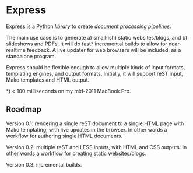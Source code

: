 # Express

Express is a Python _library_ to create _document processing pipelines_.

The main use case is to generate a) small(ish) static websites/blogs,
and b) slideshows and PDFs. It will do fast* incremental builds to
allow for near-realtime feedback. A live updater for web browsers will
be included, as a standalone program.

Express should be flexible enough to allow multiple kinds of input
formats, templating engines, and output formats. Initially, it will
support reST input, Mako templates and HTML output.

*) < 100 milliseconds on my mid-2011 MacBook Pro.

## Roadmap

Version 0.1: rendering a single reST document to a single HTML page
with Mako templating, with live updates in the browser. In other words
a workflow for authoring single HTML documents.

Version 0.2: multiple reST and LESS inputs, with HTML and CSS outputs.
In other words a workflow for creating static websites/blogs.

Version 0.3: incremental builds.
